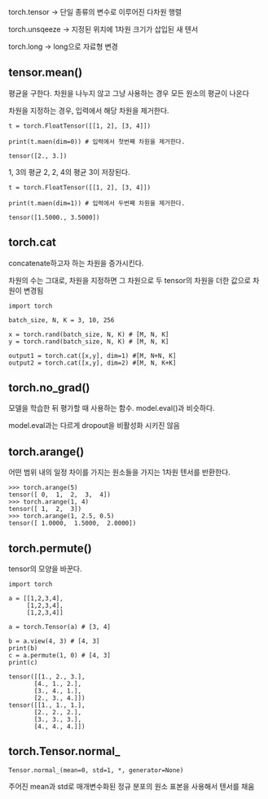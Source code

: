 

torch.tensor -> 단일 종류의 변수로 이루어진 다차원 행렬

torch.unsqeeze -> 지정된 위치에 1차원 크기가 삽입된 새 텐서

torch.long -> long으로 자료형 변경

## tensor.mean()

평균을 구한다. 차원을 나누지 않고 그냥 사용하는 경우 모든 원소의 평균이 나온다

차원을 지정하는 경우, 입력에서 해당 차원을 제거한다.


~~~
t = torch.FloatTensor([[1, 2], [3, 4]])

print(t.maen(dim=0)) # 입력에서 첫번째 차원을 제거한다.
~~~

~~~
tensor([2., 3.])
~~~
1, 3의 평균 2, 2, 4의 평균 3이 저장된다.

~~~
t = torch.FloatTensor([[1, 2], [3, 4]])

print(t.maen(dim=1)) # 입력에서 두번째 차원을 제거한다.
~~~
~~~
tensor([1.5000., 3.5000])
~~~

## torch.cat

concatenate하고자 하는 차원을 증가시킨다.

차원의 수는 그대로, 차원을 지정하면 그 차원으로 두 tensor의 차원을 더한 값으로 차원이 변경됨

~~~
import torch

batch_size, N, K = 3, 10, 256

x = torch.rand(batch_size, N, K) # [M, N, K]
y = torch.rand(batch_size, N, K) # [M, N, K]

output1 = torch.cat([x,y], dim=1) #[M, N+N, K]
output2 = torch.cat([x,y], dim=2) #[M, N, K+K]
~~~

## torch.no_grad()

모델을 학습한 뒤 평가할 때 사용하는 함수. model.eval()과 비슷하다.

model.eval과는 다르게 dropout을 비활성화 시키진 않음

## torch.arange()

어떤 범위 내의 일정 차이를 가지는 원소들을 가지는 1차원 텐서를 반환한다.

~~~
>>> torch.arange(5)
tensor([ 0,  1,  2,  3,  4])
>>> torch.arange(1, 4)
tensor([ 1,  2,  3])
>>> torch.arange(1, 2.5, 0.5)
tensor([ 1.0000,  1.5000,  2.0000])
~~~

## torch.permute()

tensor의 모양을 바꾼다.

~~~
import torch

a = [[1,2,3,4],
     [1,2,3,4],
     [1,2,3,4]]

a = torch.Tensor(a) # [3, 4]

b = a.view(4, 3) # [4, 3]
print(b)
c = a.permute(1, 0) # [4, 3]
print(c)
~~~
~~~
tensor([[1., 2., 3.],
       [4., 1., 2.],
       [3., 4., 1.],
       [2., 3., 4.]])
tensor([[1., 1., 1.],
       [2., 2., 2.],
       [3., 3., 3.],
       [4., 4., 4.]])
~~~


## torch.Tensor.normal_

~~~
Tensor.normal_(mean=0, std=1, *, generator=None)
~~~

주어진 mean과 std로 매개변수화된 정규 분포의 원소 표본을 사용해서 텐서를 채움
